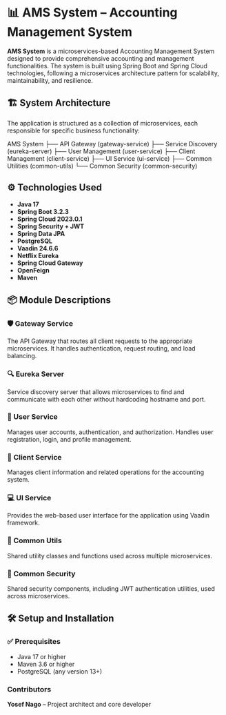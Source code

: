 # 📊 AMS System – Accounting Management System

**AMS System** is a microservices-based Accounting Management System designed to provide comprehensive accounting and management functionalities. The system is built using Spring Boot and Spring Cloud technologies, following a microservices architecture pattern for scalability, maintainability, and resilience.

## 🏗️ System Architecture
The application is structured as a collection of microservices, each responsible for specific business functionality:

AMS System
├── API Gateway (gateway-service)
├── Service Discovery (eureka-server)
├── User Management (user-service)
├── Client Management (client-service)
├── UI Service (ui-service)
├── Common Utilities (common-utils)
└── Common Security (common-security)

## ⚙️ Technologies Used
- **Java 17**
- **Spring Boot 3.2.3**
- **Spring Cloud 2023.0.1**
- **Spring Security + JWT**
- **Spring Data JPA**
- **PostgreSQL**
- **Vaadin 24.6.6**
- **Netflix Eureka**
- **Spring Cloud Gateway**
- **OpenFeign**
- **Maven**
  
## 📦 Module Descriptions

### 🛡️ Gateway Service
The API Gateway that routes all client requests to the appropriate microservices. It handles authentication, request routing, and load balancing.

### 🔍 Eureka Server
Service discovery server that allows microservices to find and communicate with each other without hardcoding hostname and port.

### 👤 User Service
Manages user accounts, authentication, and authorization. Handles user registration, login, and profile management.

### 👥 Client Service
Manages client information and related operations for the accounting system.

### 💻 UI Service
Provides the web-based user interface for the application using Vaadin framework.

### 🧰 Common Utils
Shared utility classes and functions used across multiple microservices.

### 🔐 Common Security
Shared security components, including JWT authentication utilities, used across microservices.

## 🛠️ Setup and Installation

### ✅ Prerequisites

- Java 17 or higher
- Maven 3.6 or higher
- PostgreSQL (any version 13+)


### Contributors
**Yosef Nago** – Project architect and core developer


